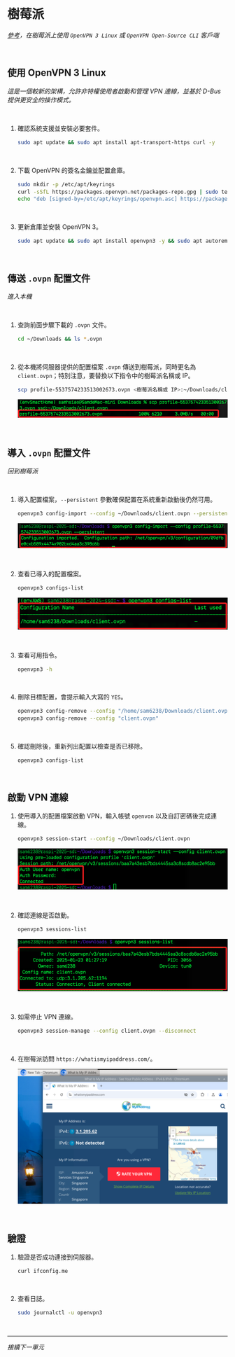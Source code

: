 # 樹莓派

_[參考](https://openvpn.net/as-docs/tutorials/tutorial--connect-with-linux.html#tutorial--connect-to-access-server-with-linux)，在樹莓派上使用 `OpenVPN 3 Linux` 或 `OpenVPN Open-Source CLI` 客戶端_

<br>

## 使用 OpenVPN 3 Linux

_這是一個較新的架構，允許非特權使用者啟動和管理 VPN 連線，並基於 D-Bus 提供更安全的操作模式。_

<br>

1. 確認系統支援並安裝必要套件。

    ```bash
    sudo apt update && sudo apt install apt-transport-https curl -y
    ```

<br>

2. 下載 OpenVPN 的簽名金鑰並配置倉庫。

    ```bash
    sudo mkdir -p /etc/apt/keyrings
    curl -sSfL https://packages.openvpn.net/packages-repo.gpg | sudo tee /etc/apt/keyrings/openvpn.asc
    echo "deb [signed-by=/etc/apt/keyrings/openvpn.asc] https://packages.openvpn.net/openvpn3/debian bookworm main" | sudo tee /etc/apt/sources.list.d/openvpn3.list
    ```

<br>

3. 更新倉庫並安裝 OpenVPN 3。

    ```bash
    sudo apt update && sudo apt install openvpn3 -y && sudo apt autoremove -y
    ```

<br>

## 傳送 `.ovpn` 配置文件

_進入本機_

<br>

1. 查詢前面步驟下載的 `.ovpn` 文件。

    ```bash
    cd ~/Downloads && ls *.ovpn
    ```

<br>

2. 從本機將伺服器提供的配置檔案 `.ovpn` 傳送到樹莓派，同時更名為 `client.ovpn`；特別注意，要替換以下指令中的樹莓派名稱或 IP。

    ```bash
    scp profile-5537574233513002673.ovpn <樹莓派名稱或 IP>:~/Downloads/client.ovpn
    ```

    ![](images/img_43.png)

<br>

## 導入 `.ovpn` 配置文件

_回到樹莓派_

<br>

1. 導入配置檔案，`--persistent` 參數確保配置在系統重新啟動後仍然可用。

    ```bash
    openvpn3 config-import --config ~/Downloads/client.ovpn --persistent
    ```

    ![](images/img_35.png)

<br>

2. 查看已導入的配置檔案。

    ```bash
    openvpn3 configs-list
    ```

    ![](images/img_44.png)

<br>

3. 查看可用指令。

    ```bash
    openvpn3 -h
    ```

<br>

4. 刪除目標配置，會提示輸入大寫的 `YES`。

    ```bash
    openvpn3 config-remove --config "/home/sam6238/Downloads/client.ovpn"
    openvpn3 config-remove --config "client.ovpn"
    ```

<br>

5. 確認刪除後，重新列出配置以檢查是否已移除。

    ```bash
    openvpn3 configs-list
    ```

<br>

## 啟動 VPN 連線

1. 使用導入的配置檔案啟動 VPN，輸入帳號 `openvon` 以及自訂密碼後完成連線。

    ```bash
    openvpn3 session-start --config ~/Downloads/client.ovpn
    ```

    ![](images/img_36.png)

<br>

2. 確認連線是否啟動。

    ```bash
    openvpn3 sessions-list
    ```

    ![](images/img_37.png)

<br>

3. 如需停止 VPN 連線。

    ```bash
    openvpn3 session-manage --config client.ovpn --disconnect
    ```

<br>

4. 在樹莓派訪問 `https://whatismyipaddress.com/`。

    ![](images/img_38.png)

<br>

## 驗證

1. 驗證是否成功連接到伺服器。

    ```bash
    curl ifconfig.me
    ```

<br>

2. 查看日誌。

    ```bash
    sudo journalctl -u openvpn3
    ```

<br>

___

_接續下一單元_
